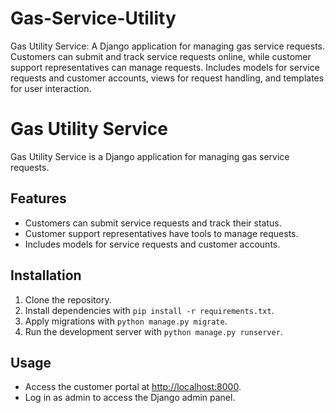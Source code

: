 # Gas-Service-Utility
Gas Utility Service: A Django application for managing gas service requests. Customers can submit and track service requests online, while customer support representatives can manage requests. Includes models for service requests and customer accounts, views for request handling, and templates for user interaction.

# Gas Utility Service

Gas Utility Service is a Django application for managing gas service requests.

## Features

- Customers can submit service requests and track their status.
- Customer support representatives have tools to manage requests.
- Includes models for service requests and customer accounts.

## Installation

1. Clone the repository.
2. Install dependencies with `pip install -r requirements.txt`.
3. Apply migrations with `python manage.py migrate`.
4. Run the development server with `python manage.py runserver`.

## Usage

- Access the customer portal at [http://localhost:8000](http://localhost:8000).
- Log in as admin to access the Django admin panel.
